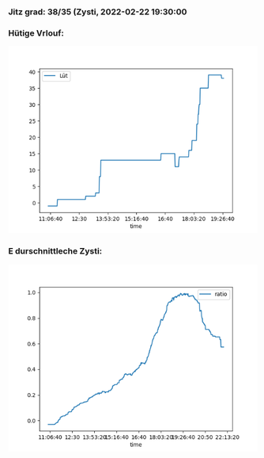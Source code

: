### Jitz grad: 38/35 (Zysti, 2022-02-22 19:30:00

### Hütige Vrlouf:
![Graph](Today.png)

### E durschnittleche Zysti:
![Graph](Zysti.png)